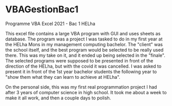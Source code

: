 # VBAGestionBac1
Programme VBA Excel 2021 - Bac 1 HELha

This excel file contains a large VBA program with GUI and uses sheets as database.
The program was a project I was tasked to do in my first year at the HELha Mons in my management computing bachelor.
The "client" was the school itself, and the best program would be selected to be really used there.
This was my take on it, and it ended up being selected in the "finale".
The selected programs were supposed to be presented in front of the direction of the HELha, but with the covid it was cancelled.
I was asked to present it in front of the 1st year bachelor students the following year to "show them what they can learn to achieve at HELha".

On the personal side, this was my first real programmation project I had after 3 years of computer science in high school.
It took me about a week to make it all work, and then a couple days to polish.
